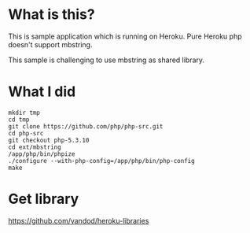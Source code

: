 # What is this?
This is sample application which is running on Heroku.
Pure Heroku php doesn't support mbstring.

This sample is challenging to use mbstring as shared library.


# What I did

	mkdir tmp
	cd tmp
	git clone https://github.com/php/php-src.git
	cd php-src
	git checkout php-5.3.10
	cd ext/mbstring
	/app/php/bin/phpize
	./configure --with-php-config=/app/php/bin/php-config
	make

# Get library

https://github.com/yandod/heroku-libraries
